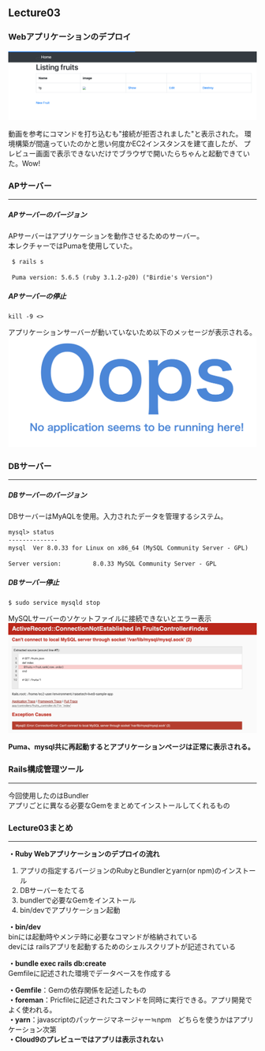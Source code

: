 ## Lecture03 

### Webアプリケーションのデプロイ
![app画面.png](./image/Lecture03/L3_l3app.png "app画面.png")

動画を参考にコマンドを打ち込むも"接続が拒否されました"と表示された。
環境構築が間違っていたのかと思い何度かEC2インスタンスを建て直したが、
プレビュー画面で表示できないだけでブラウザで開いたらちゃんと起動できていた。Wow!

### APサーバー
____
##### APサーバーのバージョン
APサーバーはアプリケーションを動作させるためのサーバー。<br>
本レクチャーではPumaを使用していた。<br>
```
 $ rails s
 
 Puma version: 5.6.5 (ruby 3.1.2-p20) ("Birdie's Version")
```

##### APサーバーの停止
```
kill -9 <>
```
アプリケーションサーバーが動いていないため以下のメッセージが表示される。<br>
![AP stop.png](./image/Lecture03/L3_APstop.png "APstop.png")


### DBサーバー
_____
##### DBサーバーのバージョン
DBサーバーはMyAQLを使用。入力されたデータを管理するシステム。
```
mysql> status
--------------
mysql  Ver 8.0.33 for Linux on x86_64 (MySQL Community Server - GPL)

Server version:         8.0.33 MySQL Community Server - GPL
```


##### DBサーバー停止
```
$ sudo service mysqld stop
```
MySQLサーバーのソケットファイルに接続できないとエラー表示<br>
![DB stop.png](./image/Lecture03/L3_DBstop.png "DB stop.png")

**Puma、mysql共に再起動するとアプリケーションページは正常に表示される。**


### Rails構成管理ツール
___
今回使用したのはBundler<br>
アプリごとに異なる必要なGemをまとめてインストールしてくれるもの


### Lecture03まとめ
___
**・Ruby Webアプリケーションのデプロイの流れ**<br>
1. アプリの指定するバージョンのRubyとBundlerとyarn(or npm)のインストール<br>
2. DBサーバーをたてる<br>
3. bundlerで必要なGemをインストール<br>
4. bin/devでアプリケーション起動<br>

**・bin/dev**<br>
binには起動時やメンテ時に必要なコマンドが格納されている<br>
devには railsアプリを起動するためのシェルスクリプトが記述されている<br>
  
**・bundle exec rails db:create**<br>
Gemfileに記述された環境でデータベースを作成する<br>
 
**・Gemfile**：Gemの依存関係を記述したもの<br>
**・foreman**：Pricfileに記述されたコマンドを同時に実行できる。アプリ開発でよく使われる。<br>
**・yarn**：javascriptのパッケージマネージャー≒npm　どちらを使うかはアプリケーション次第<br>
**・Cloud9のプレビューではアプリは表示されない**
